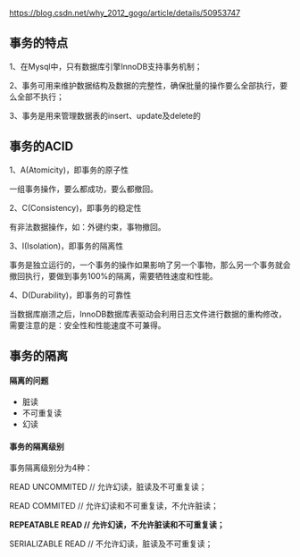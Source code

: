 https://blog.csdn.net/why_2012_gogo/article/details/50953747

## 事务的特点

1、在Mysql中，只有数据库引擎InnoDB支持事务机制；

2、事务可用来维护数据结构及数据的完整性，确保批量的操作要么全部执行，要么全部不执行；

3、事务是用来管理数据表的insert、update及delete的

## 事务的ACID

1、A(Atomicity)，即事务的原子性

一组事务操作，要么都成功，要么都撤回。

2、C(Consistency)，即事务的稳定性

有非法数据操作，如：外键约束，事物撤回。

3、I(Isolation)，即事务的隔离性

事务是独立运行的，一个事务的操作如果影响了另一个事物，那么另一个事务就会撤回执行，要做到事务100%的隔离，需要牺牲速度和性能。

4、D(Durability)，即事务的可靠性

当数据库崩溃之后，InnoDB数据库表驱动会利用日志文件进行数据的重构修改，需要注意的是：安全性和性能速度不可兼得。

## 事务的隔离

#### 隔离的问题

- 脏读
- 不可重复读
- 幻读

#### 事务的隔离级别

事务隔离级别分为4种：

READ UNCOMMITED // 允许幻读，脏读及不可重复读；

READ COMMITED   // 允许幻读和不可重复读，不允许脏读；

**REPEATABLE READ // 允许幻读，不允许脏读和不可重复读；**

SERIALIZABLE READ // 不允许幻读，脏读及不可重复读；